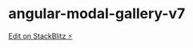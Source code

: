 # angular-modal-gallery-v7

[Edit on StackBlitz ⚡️](https://stackblitz.com/edit/angular-modal-gallery-v7)